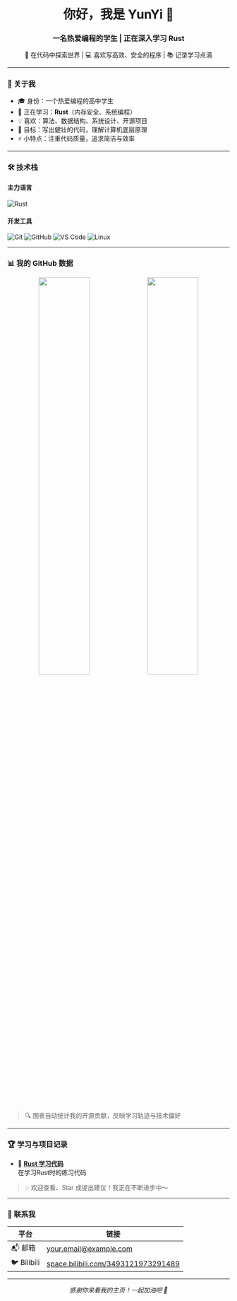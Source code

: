 <h1 align="center">你好，我是 <b>YunYi</b> 👋</h1>
<h3 align="center">一名热爱编程的学生 | 正在深入学习 Rust</h3>

<p align="center">
  🌱 在代码中探索世界 | 💻 喜欢写高效、安全的程序 | 📚 记录学习点滴
</p>

---

### 🧩 关于我

- 🎓 身份：一个热爱编程的高中学生
- 🔧 正在学习：**Rust**（内存安全、系统编程）
- 💡 喜欢：算法、数据结构、系统设计、开源项目
- 📝 目标：写出健壮的代码，理解计算机底层原理
- ⚡ 小特点：注重代码质量，追求简洁与效率

---

### 🛠️ 技术栈

#### 主力语言
![Rust](https://img.shields.io/badge/-Rust-000000?style=for-the-badge&logo=rust&logoColor=white)

#### 开发工具
![Git](https://img.shields.io/badge/-Git-F05032?style=for-the-badge&logo=git&logoColor=white)
![GitHub](https://img.shields.io/badge/-GitHub-181717?style=for-the-badge&logo=github&logoColor=white)
![VS Code](https://img.shields.io/badge/-VS_Code-007ACC?style=for-the-badge&logo=visual-studio-code&logoColor=white)
![Linux](https://img.shields.io/badge/-Linux-FCC624?style=for-the-badge&logo=linux&logoColor=black)

---

### 📊 我的 GitHub 数据

<div align="center">
  <img src="https://github-readme-stats.vercel.app/api?username=YunYi-zyi&show_icons=true&theme=radical&border_radius=10" width="48%" />
  <img src="https://github-readme-stats.vercel.app/api/top-langs/?username=YunYi-zyi&layout=compact&theme=radical&border_radius=10" width="48%" />
</div>

> 🔍 图表自动统计我的开源贡献，反映学习轨迹与技术偏好

---

### 🏆 学习与项目记录
- 🧩 **[Rust 学习代码](https://github.com/YunYi-zyi/learn_rust)**  
  在学习Rust时的练习代码

> 💡 欢迎查看、Star 或提出建议！我正在不断进步中～

---

### 🤝 联系我

| 平台       | 链接 |
|------------|------|
| 📬 邮箱     | [your.email@example.com](mailto:aarch4082@outlook.com) |
| 🐦 Bilibili | [space.bilibili.com/3493121973291489](https://space.bilibili.com/3493121973291489) |

---

<p align="center">
  <i>感谢你来看我的主页！一起加油吧 💪</i>
</p>
